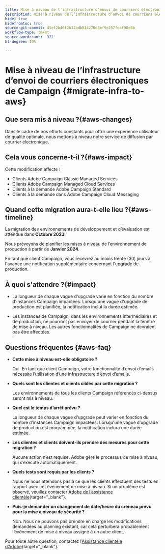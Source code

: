 ```yaml
---
title: Mise à niveau de l’infrastructure d’envoi de courriers électroniques de Campaign
description: Mise à niveau de l’infrastructure d’envoi de courriers électroniques de Campaign
hide: true
hidefromtoc: true
source-git-commit: 45ef2b46f2612bdb814270d8ef9e257fcaf98e5b
workflow-type: tm+mt
source-wordcount: '372'
ht-degree: 19%

---
```



# Mise à niveau de l’infrastructure d’envoi de courriers électroniques de Campaign {#migrate-infra-to-aws}

## Que sera mis à niveau ?{#aws-changes}

Dans le cadre de nos efforts constants pour offrir une expérience utilisateur de qualité optimale, nous mettons à niveau notre service de diffusion par courrier électronique.

## Cela vous concerne-t-il ?{#aws-impact}

Cette modification affecte :

* Clients Adobe Campaign Classic Managed Services
* Clients Adobe Campaign Managed Cloud Services
* Clients à la demande Adobe Campaign Standard
* Clients à la demande dans Adobe Campaign Cloud Messaging

## Quand cette migration aura-t-elle lieu ?{#aws-timeline}

La migration des environnements de développement et d’évaluation est attendue dans **Octobre 2023**.

Nous prévoyons de planifier les mises à niveau de l’environnement de production à partir de **Janvier 2024**.

En tant que client Campaign, vous recevrez au moins trente (30) jours à l&#39;avance une notification supplémentaire concernant l&#39;upgrade de production.

## À quoi s&#39;attendre ?{#impact}

* La longueur de chaque vague d&#39;upgrade varie en fonction du nombre d&#39;instances Campaign impactées. Lorsqu&#39;une vague d&#39;upgrade de production est planifiée, la notification inclut la durée estimée.

* Les instances de Campaign, dans les environnements intermédiaires et de production, ne pourront pas envoyer de courrier pendant la fenêtre de mise à niveau. Les autres fonctionnalités de Campaign ne devraient pas être affectées.

## Questions fréquentes {#aws-faq}

* **Cette mise à niveau est-elle obligatoire ?**

  Oui. En tant que client Campaign, votre fonctionnalité d’envoi d’emails nécessite l’utilisation d’une infrastructure d’envoi d’emails.

* **Quels sont les clientes et clients ciblés par cette migration ?**

  Les environnements de tous les clients Campaign référencés ci-dessus seront mis à niveau.

* **Quel est le temps d’arrêt prévu ?**

  La longueur de chaque vague d&#39;upgrade peut varier en fonction du nombre d&#39;instances Campaign impactées. Lorsqu&#39;une vague d&#39;upgrade de production est programmée, la notification inclura une durée estimée.

* **Les clientes et clients doivent-ils prendre des mesures pour cette migration ?**

  Aucune action n’est requise. Adobe gère le processus de mise à niveau, qui s’exécute automatiquement.

* **Quels tests sont requis par les clients ?**

  Nous ne nous attendons pas à ce que les clients effectuent des tests en rapport avec cet événement de mise à niveau. Si un problème est observé, veuillez contacter [Adobe de l’assistance clientèle](https://experienceleague.adobe.com/?support-solution=Campaign#support){target="_blank"}.


* **Puis-je demander un changement de date/heure du créneau prévu pour la mise à niveau de sécurité ?**

  Non. Nous ne pouvons pas prendre en charge les modifications demandées au planning existant, car cela perturbera probablement l’événement de mise à niveau assigné à un autre client.

Pour toute autre question, contactez l’[Assistance clientèle d’Adobe](https://experienceleague.adobe.com/?support-solution=Campaign#support){target="_blank"}.
